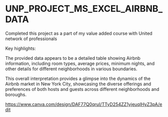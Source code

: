 # UNP_PROJECT_MS_EXCEL_AIRBNB_DATA
Completed this project as a part of my  value added course with United network of professionals

Key highlights:

The provided data appears to be a detailed table showing Airbnb information, including room types, average prices, minimum nights, and other details for different neighborhoods in various boundaries.

This overall interpretation provides a glimpse into the dynamics of the Airbnb market in New York City, showcasing the diverse offerings and preferences of both hosts and guests across different neighborhoods and boroughs.

https://www.canva.com/design/DAF77Q0qruI/TTyD254ZZ1yjeuqIHyZ3pA/edit

